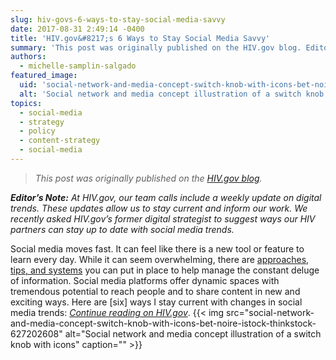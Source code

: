 ```yaml
---
slug: hiv-govs-6-ways-to-stay-social-media-savvy
date: 2017-08-31 2:49:14 -0400
title: 'HIV.gov&#8217;s 6 Ways to Stay Social Media Savvy'
summary: 'This post was originally published on the HIV.gov blog. Editor’s Note: At HIV.gov, our team calls include a weekly update on digital trends. These updates allow us to stay current and inform our work. We recently asked HIV.gov’s former digital strategist to suggest ways our HIV partners can stay up to date with social media trends.'
authors:
  - michelle-samplin-salgado
featured_image:
  uid: 'social-network-and-media-concept-switch-knob-with-icons-bet-noire-istock-thinkstock-627202608'
  alt: 'Social network and media concept illustration of a switch knob with icons.'
topics:
  - social-media
  - strategy
  - policy
  - content-strategy
  - social-media
---
```


> _This post was originally published on the [HIV.gov blog](https://www.hiv.gov/blog/staying-current-today-s-fast-moving-social-media-world)._

_**Editor’s Note:** At HIV.gov, our team calls include a weekly update on digital trends. These updates allow us to stay current and inform our work. We recently asked HIV.gov’s former digital strategist to suggest ways our HIV partners can stay up to date with social media trends._

Social media moves fast. It can feel like there is a new tool or feature to learn every day. While it can seem overwhelming, there are <a class="external-link" href="https://blog.bufferapp.com/social-media-news" target="_blank" rel="noopener">approaches, tips, and systems</a> you can put in place to help manage the constant deluge of information. Social media platforms offer dynamic spaces with tremendous potential to reach people and to share content in new and exciting ways. Here are [six] ways I stay current with changes in social media trends: _[Continue reading on HIV.gov](https://www.hiv.gov/blog/staying-current-today-s-fast-moving-social-media-world)_. {{< img src="social-network-and-media-concept-switch-knob-with-icons-bet-noire-istock-thinkstock-627202608" alt="Social network and media concept illustration of a switch knob with icons" caption="" >}}
